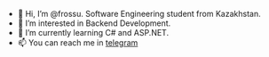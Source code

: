 - 👋 Hi, I’m @frossu. Software Engineering student from Kazakhstan.
- 👀 I’m interested in Backend Development.
- 🌱 I’m currently learning C# and ASP.NET.
- 📫 You can reach me in [telegram](https://t.me/askanix)
